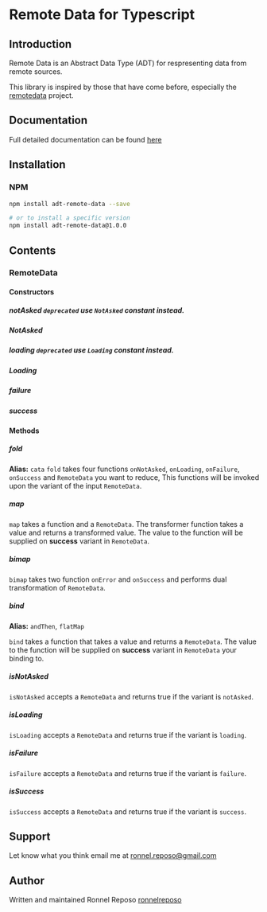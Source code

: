 # Remote Data for Typescript

## Introduction

Remote Data is an Abstract Data Type (ADT) for respresenting data from remote sources.

This library is inspired by those that have come before, especially the [remotedata](https://github.com/krisajenkins/remotedata) project.

## Documentation

Full detailed documentation can be found [here](https://github.com/ronnelreposo/adt-remote-data/blob/master/README.md)

## Installation

### NPM

```bash
npm install adt-remote-data --save

# or to install a specific version
npm install adt-remote-data@1.0.0
```

## Contents

### RemoteData

#### Constructors

##### notAsked `deprecated` use `NotAsked` constant instead.
##### NotAsked
##### loading `deprecated` use `Loading` constant instead.
##### Loading
##### failure
##### success

#### Methods

##### fold
**Alias:** `cata`
`fold` takes four functions `onNotAsked`, `onLoading`, `onFailure`, `onSuccess` and `RemoteData` you want to reduce, This functions will be invoked upon the variant of the input `RemoteData`.

##### map
`map` takes a function and a `RemoteData`. The transformer function takes a value and returns a transformed value. The value to the function will be supplied on **success** variant in `RemoteData`.

##### bimap
`bimap` takes two function `onError` and `onSuccess` and performs dual transformation of `RemoteData`.

##### bind
**Alias:** `andThen`, `flatMap`

`bind` takes a function that takes a value and returns a `RemoteData`. The value to the function will be supplied on **success** variant in `RemoteData` your binding to.

##### isNotAsked
`isNotAsked` accepts a `RemoteData` and returns true if the variant is `notAsked`.

##### isLoading
`isLoading` accepts a `RemoteData` and returns true if the variant is `loading`.

##### isFailure
`isFailure` accepts a `RemoteData` and returns true if the variant is `failure`.

##### isSuccess
`isSuccess` accepts a `RemoteData` and returns true if the variant is `success`.

## Support
Let know what you think email me at ronnel.reposo@gmail.com

## Author
Written and maintained Ronnel Reposo [ronnelreposo](https://github.com/ronnelreposo)

